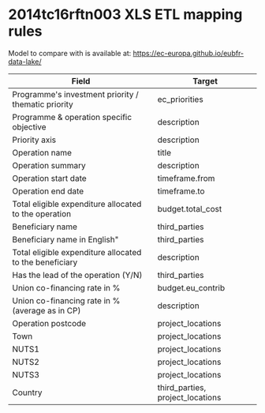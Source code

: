 # 2014tc16rftn003 XLS ETL mapping rules

Model to compare with is available at: https://ec-europa.github.io/eubfr-data-lake/

| Field                                                   | Target                           |
| ------------------------------------------------------- | -------------------------------- |
| Programme's investment priority / thematic priority     | ec_priorities                    |
| Programme & operation specific objective                | description                      |
| Priority axis                                           | description                      |
| Operation name                                          | title                            |
| Operation summary                                       | description                      |
| Operation start date                                    | timeframe.from                   |
| Operation end date                                      | timeframe.to                     |
| Total eligible expenditure allocated to the operation   | budget.total_cost                |
| Beneficiary name                                        | third_parties                    |
| Beneficiary name in English"                            | third_parties                    |
| Total eligible expenditure allocated to the beneficiary | description                      |
| Has the lead of the operation (Y/N)                     | third_parties                    |
| Union co-financing rate in %                            | budget.eu_contrib                |
| Union co-financing rate in % (average as in CP)         | description                      |
| Operation postcode                                      | project_locations                |
| Town                                                    | project_locations                |
| NUTS1                                                   | project_locations                |
| NUTS2                                                   | project_locations                |
| NUTS3                                                   | project_locations                |
| Country                                                 | third_parties, project_locations |
